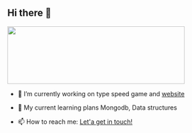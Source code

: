 
## Hi there  👋
<img src="https://quotesblog.net/wp-content/uploads/2018/11/Welcome-Black-Text-White-BG.gif" width="400" height="130">


- 🔭 I’m currently working on type speed game and <a href="https://chitat.netlify.app/">website</a>

- 🌱 My current learning plans Mongodb, Data structures 

- 📫 How to reach me: <a href="mohmed114.salah@gmail.com">Let'a get in touch!</a>
<!--
**M-O-H/M-O-H** is a ✨ _special_ ✨ repository because its `README.md` (this file) appears on your GitHub profile.

Here are some ideas to get you started:

- 🔭 I’m currently working on type speed game and special website
- 👯 I’m looking to collaborate on ...
- 🤔 I’m looking for help with ...
- 💬 Ask me about ...
- 📫 How to reach me: ...
- 😄 Pronouns: ...
- ⚡ Fun fact: ...
-->
